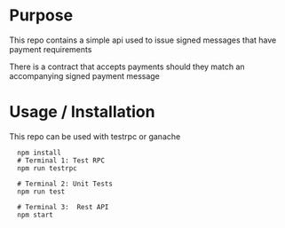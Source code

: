 # Purpose
This repo contains a simple api used to issue signed messages that have payment requirements

There is a contract that accepts payments should they match an accompanying signed payment message

# Usage / Installation
This repo can be used with testrpc or ganache

```
  npm install
  # Terminal 1: Test RPC
  npm run testrpc

  # Terminal 2: Unit Tests
  npm run test

  # Terminal 3:  Rest API
  npm start
```
